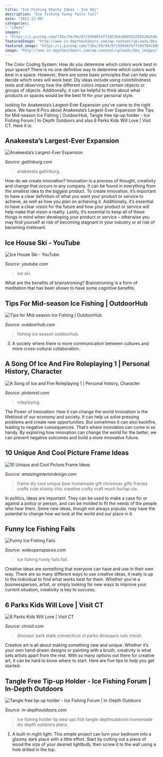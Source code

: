 ```yaml
---
title: "Ice Fishing Shanty Ideas - Ice Ski"
description: "Ice fishing funny fails fail"
date: "2022-12-09"
categories:
- "ideas"
images:
- "https://i.pinimg.com/736x/59/94/67/599467eff34578dc08035225b520a540.jpg"
featuredImage: "http://www.in-depthoutdoors.com/wp-content/uploads/bbu_images/fishing/post_images/1261942091_IMAG0012.JPG"
featured_image: "https://i.pinimg.com/736x/59/94/67/599467eff34578dc08035225b520a540.jpg"
image: "http://www.in-depthoutdoors.com/wp-content/uploads/bbu_images/fishing/post_images/1261942091_IMAG0012.JPG"
---
```



The Color Coding System: How do you determine which colors work best in your space?
There is no one definitive way to determine which colors work best in a space. However, there are some basic principles that can help you decide which ones will work best. Diy ideas include using colorblindness tests and observing how the different colors impact certain objects or groups of objects. Additionally, it can be helpful to think about what products or spaces would be the best fit for your personal style.

	

		
looking for Anakeesta’s Largest-Ever Expansion you've came to the right place. We have 8 Pics about Anakeesta’s Largest-Ever Expansion like Tips for Mid-season Ice Fishing | OutdoorHub, Tangle free tip-up holder - Ice Fishing Forum | In-Depth Outdoors and also 6 Parks Kids Will Love | Visit CT. Here it is:
		
    
## Anakeesta’s Largest-Ever Expansion

<img loading=lazy src="https://assets.simpleviewinc.com/simpleview/image/upload/c_limit,h_1200,q_75,w_1200/v1/clients/gatlinburgtn/TreeVenture_at_Anakeesta_5__0e427cd3-9ffe-4c08-a965-8334bf1ccfdc.jpg" onerror="this.onerror=null;this.src='https://tse1.mm.bing.net/th?id=OIP.czoa8SDLL5JxONI5lj9CRgHaE8&amp;pid=15.1';" alt="Anakeesta’s Largest-Ever Expansion">

_Source: gatlinburg.com_

>anakeesta gatlinburg. 

	

How do we create innovation?
Innovation is a process of thought, creativity and change that occurs in any company. It can be found in everything from the smallest idea to the biggest product. To create innovation, it’s important to have a clear definition of what you want your product or service to achieve, as well as how you plan on achieving it. Additionally, it’s essential to have a clear vision for the future and how your product or service will help make that vision a reality. Lastly, it’s essential to keep all of these things in mind when developing your product or service – otherwise you may find yourself at risk of becoming stagnant in your industry or at risk of becoming irrelevant.

    
## Ice House Ski - YouTube

<img loading=lazy src="https://i.ytimg.com/vi/kB6I2TsdbuY/hqdefault.jpg" onerror="this.onerror=null;this.src='https://tse4.mm.bing.net/th?id=OIP._a7rZ47d0KCGVtDXHfdzmgHaFj&amp;pid=15.1';" alt="Ice House Ski - YouTube">

_Source: youtube.com_

>ice ski. 

	

What are the benefits of brainstroming?
Brainstroming is a form of meditation that has been shown to have some cognitive benefits.

    
## Tips For Mid-season Ice Fishing | OutdoorHub

<img loading=lazy src="https://cdn.outdoorhub.com/wp-content/uploads/sites/2/2013/12/IF-Feat2.jpg" onerror="this.onerror=null;this.src='https://tse1.mm.bing.net/th?id=OIP.RjtNWwuUNckjJngeROOkFwHaG0&amp;pid=15.1';" alt="Tips for Mid-season Ice Fishing | OutdoorHub">

_Source: outdoorhub.com_

>fishing ice season outdoorhub. 

	

3. A society where there is more communication between cultures and more cross-cultural collaboration. 

    
## A Song Of Ice And Fire Roleplaying 1 | Personal History, Character

<img loading=lazy src="https://i.pinimg.com/736x/59/94/67/599467eff34578dc08035225b520a540.jpg" onerror="this.onerror=null;this.src='https://tse3.mm.bing.net/th?id=OIP.jeKHt8zY4rtn6E3Ab90n_gHaTQ&amp;pid=15.1';" alt="A Song of Ice and Fire Roleplaying 1 | Personal history, Character">

_Source: pinterest.com_

>roleplaying. 

	

The Power of Innovation: How it can change the world
Innovation is the lifeblood of our economy and society. It can help us solve pressing problems and create new opportunities. But sometimes it can also backfire, leading to negative consequences. That’s where innovation can come in so handy. By exploring how innovation can change the world for the better, we can prevent negative outcomes and build a more innovative future.

    
## 10 Unique And Cool Picture Frame Ideas

<img loading=lazy src="http://www.amazinginteriordesign.com/wp-content/uploads/2016/02/10-unique-and-cool-picture-frame-ideas-7.jpg" onerror="this.onerror=null;this.src='https://tse1.mm.bing.net/th?id=OIP.kfC9rJEvf3eTknSex0N_qwHaLE&amp;pid=15.1';" alt="10 Unique and Cool Picture Frame Ideas">

_Source: amazinginteriordesign.com_

>frame diy cool unique bow homemade gift christmas gifts frames crafts cute shanty chic creative crafty craft much burlap via. 

	

In politics, ideas are important. They can be used to make a case for or against a policy or person, and can be molded to fit the needs of the people who hear them. Some new ideas, though not always popular, may have the potential to change how we look at the world and our place in it.

    
## Funny Ice Fishing Fails

<img loading=lazy src="https://cdn0.wideopenspaces.com/wp-content/uploads/2014/11/breaking-through-house.jpg" onerror="this.onerror=null;this.src='https://tse4.mm.bing.net/th?id=OIP.ljWhMSX4Vlux7pA9m_Jg6wHaD4&amp;pid=15.1';" alt="Funny Ice Fishing Fails">

_Source: wideopenspaces.com_

>ice fishing funny fails fail. 

	

Creative ideas are something that everyone can have and use in their own way. There are so many different ways to use creative ideas, it really is up to the individual to find what works best for them. Whether you're a businessperson, artist, or simply looking for new ways to improve your current situation, creativity is key to success.

    
## 6 Parks Kids Will Love | Visit CT

<img loading=lazy src="http://www.ctvisit.com/sites/default/files/DinoStatePark_2_1.jpg" onerror="this.onerror=null;this.src='https://tse3.mm.bing.net/th?id=OIP.iyeqhDCI6xDg1ly1Joh7XwHaDK&amp;pid=15.1';" alt="6 Parks Kids Will Love | Visit CT">

_Source: ctvisit.com_

>dinosaur park state connecticut ct parks dinosaurs rule ctvisit. 

	

Creative art is all about making something new and unique. Whether it’s your own hand-drawn designs or painting with a brush, creativity is what sets artists apart from the rest. With so many options out there for creative art, it can be hard to know where to start. Here are five tips to help you get started: 

    
## Tangle Free Tip-up Holder - Ice Fishing Forum | In-Depth Outdoors

<img loading=lazy src="http://www.in-depthoutdoors.com/wp-content/uploads/bbu_images/fishing/post_images/1261942091_IMAG0012.JPG" onerror="this.onerror=null;this.src='https://tse2.mm.bing.net/th?id=OIP.NO7UuDDx6sXT7fJrczSoWwAAAA&amp;pid=15.1';" alt="Tangle free tip-up holder - Ice Fishing Forum | In-Depth Outdoors">

_Source: in-depthoutdoors.com_

>ice fishing holder tip sled ups fish tangle depthoutdoors homemade diy depth outdoors plans. 

	

1. A built-in night light: This simple project can turn your bedroom into a gloomy dark place with a little effort. Start by cutting out a piece of wood the size of your desired lightbulb, then screw it to the wall using a hole drilled in the top.

